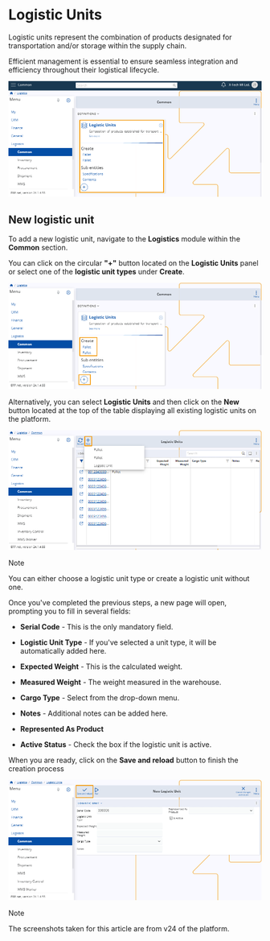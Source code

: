 # Logistic Units 

Logistic units represent the combination of products designated for transportation and/or storage within the supply chain. 

Efficient management is essential to ensure seamless integration and efficiency throughout their logistical lifecycle.

![picture](pictures/Logistic_Units_14_03.png)

## New logistic unit 

To add a new logistic unit, navigate to the **Logistics** module within the **Common** section. 

You can click on the circular **"+"** button located on the **Logistic Units** panel or select one of the **logistic unit types** under **Create**.

![picture](pictures/Logistic_Units_Create_14_03.png)

Alternatively, you can select **Logistic Units** and then click on the **New** button located at the top of the table displaying all existing logistic units on the platform.

![picture](pictures/Logistic_Units_New_14_03.png)

> [!NOTE]
> 
> You can either choose a logistic unit type or create a logistic unit without one. 

Once you've completed the previous steps, a new page will open, prompting you to fill in several fields:

* **Serial Code** - This is the only mandatory field.
  
* **Logistic Unit Type** - If you've selected a unit type, it will be automatically added here.
  
* **Expected Weight** - This is the calculated weight.
  
* **Measured Weight** - The weight measured in the warehouse.
  
* **Cargo Type** - Select from the drop-down menu.
  
* **Notes** - Additional notes can be added here.
  
* **Represented As Product**
  
* **Active Status** - Check the box if the logistic unit is active.

When you are ready, click on the **Save and reload** button to finish the creation process

![picture](pictures/Logistical_Unit_Save_14_03.png)

> [!NOTE]
> 
> The screenshots taken for this article are from v24 of the platform.
